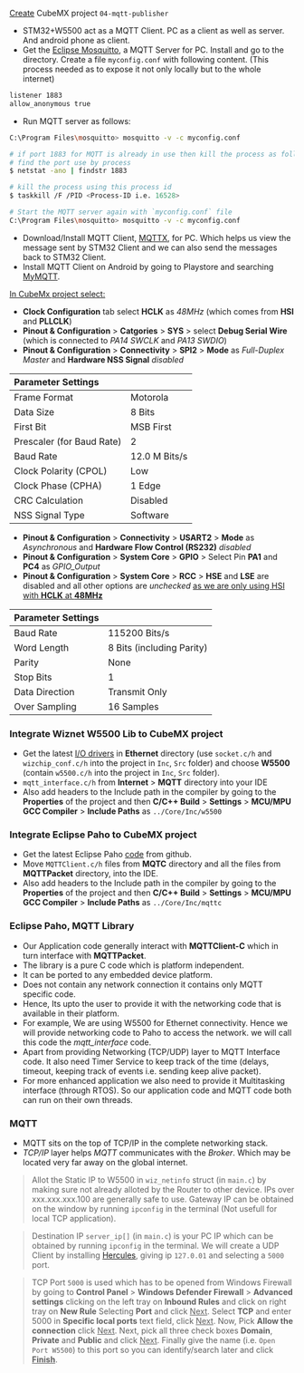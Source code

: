 <ins>Create</ins> CubeMX project `04-mqtt-publisher`        

- STM32+W5500 act as a MQTT Client. PC as a client as well as server. And android phone as client.    
- Get the [Eclipse Mosquitto](https://mosquitto.org/download/), a MQTT Server for PC. Install and go to the directory. Create a file `myconfig.conf` with following content. (This process needed as to expose it not only locally but to the whole internet)
```bash
listener 1883
allow_anonymous true
```     
- Run MQTT server as follows:    
```bash
C:\Program Files\mosquitto> mosquitto -v -c myconfig.conf

# if port 1883 for MQTT is already in use then kill the process as follows   
# find the port use by process 
$ netstat -ano | findstr 1883 

# kill the process using this process id
$ taskkill /F /PID <Process-ID i.e. 16528>  

# Start the MQTT server again with `myconfig.conf` file
C:\Program Files\mosquitto> mosquitto -v -c myconfig.conf
```     
- Download/Install MQTT Client, [MQTTX](https://mqttx.app/downloads), for PC. Which helps us view the message sent by STM32 Client and we can also send the messages back to STM32 Client.   
- Install MQTT Client on Android by going to Playstore and searching [MyMQTT](https://play.google.com/store/apps/details?id=at.tripwire.mqtt.client).   

<ins>In CubeMx project select:</ins>     
- **Clock Configuration** tab select **HCLK** as _48MHz_ (which comes from **HSI** and **PLLCLK**)        
- **Pinout & Configuration** > **Catgories** > **SYS** > select **Debug Serial Wire** (which is connected to _PA14 SWCLK_ and _PA13 SWDIO_)      
- **Pinout & Configuration** > **Connectivity** > **SPI2** > **Mode** as _Full-Duplex Master_ and **Hardware NSS Signal** _disabled_      
     
|  Parameter Settings |   |
|:-------------|:-------------|
| Frame Format   | Motorola  |
| Data Size          | 8 Bits         |
| First Bit | MSB First         |
| Prescaler (for Baud Rate) | 2         |
| Baud Rate          | 12.0 M Bits/s         |
| Clock Polarity (CPOL)          | Low          |
| Clock Phase (CPHA)           | 1 Edge    |
| CRC Calculation           | Disabled    |        
| NSS Signal Type           | Software    |     
     

- **Pinout & Configuration** > **Connectivity** > **USART2** > **Mode** as _Asynchronous_ and **Hardware Flow Control (RS232)** _disabled_    
- **Pinout & Configuration** > **System Core** > **GPIO** > Select Pin **PA1** and **PC4** as *GPIO_Output*
- **Pinout & Configuration** > **System Core** > **RCC** > **HSE** and **LSE** are disabled and all other options are *unchecked* <ins>as we are only using HSI with **HCLK** at **48MHz**</ins>
    
|  Parameter Settings |   |
|:-------------|:-------------|
| Baud Rate   | 115200 Bits/s  |
| Word Length          | 8 Bits (including Parity)         |
| Parity | None         |
| Stop Bits | 1         |
| Data Direction          | Transmit Only         |
| Over Sampling         | 16 Samples          |      
     
### Integrate Wiznet W5500 Lib to CubeMX project   
- Get the latest [I/O drivers](https://github.com/Wiznet/ioLibrary_Driver/tree/master) in **Ethernet** directory (use `socket.c/h` and `wizchip_conf.c/h` into the project in `Inc`, `Src` folder) and choose **W5500** (contain `w5500.c/h` into the project in `Inc`, `Src` folder).   
- `mqtt_interface.c/h` from **Internet** > **MQTT** directory into your IDE
- Also add headers to the Include path in the compiler by going to the **Properties** of the project and then **C/C++ Build** > **Settings** > **MCU/MPU GCC Compiler** > **Include Paths** as `../Core/Inc/w5500`        
      
### Integrate Eclipse Paho to CubeMX project     
- Get the latest Eclipse Paho [code](https://github.com/eclipse-paho/paho.mqtt.embedded-c) from github.    
- Move `MQTTClient.c/h` files from **MQTC** directory and all the files from **MQTTPacket** directory, into the IDE.    
- Also add headers to the Include path in the compiler by going to the **Properties** of the project and then **C/C++ Build** > **Settings** > **MCU/MPU GCC Compiler** > **Include Paths** as `../Core/Inc/mqttc`   
    

### Eclipse Paho, MQTT Library    

- Our Application code generally interact with **MQTTClient-C** which in turn interface with **MQTTPacket**.  
- The library is a pure C code which is platform independent.    
- It can be ported to any embedded device platform.   
- Does not contain any network connection it contains only MQTT specific code.   
- Hence, Its upto the user to provide it with the networking code that is available in their platform.   
- For example, We are using W5500 for Ethernet connectivity. Hence we will provide networking code to Paho to access the network. we will call this code the *mqtt_interface* code.   
- Apart from providing Networking (TCP/UDP) layer to MQTT Interface code. It also need Timer Service to keep track of the time (delays, timeout, keeping track of events i.e. sending keep alive packet).   
- For more enhanced application we also need to provide it Multitasking interface (through RTOS). So our application code and MQTT code both can run on their own threads.    
     
### MQTT   
- MQTT sits on the top of TCP/IP in the complete networking stack.   
- *TCP/IP* layer helps *MQTT* communicates with the *Broker*. Which may be located very far away on the global internet.      



> Allot the Static IP to W5500 in `wiz_netinfo` struct (in `main.c`) by making sure not already alloted by the Router to other device. IPs over xxx.xxx.xxx.100 are generally safe to use. Gateway IP can be obtained on the window by running `ipconfig` in the terminal (Not usefull for local TCP application). 

> Destination IP `server_ip[]` (in `main.c`) is your PC IP which can be obtained by running `ipconfig` in the terminal. We will create a UDP Client by installing [Hercules](https://www.hw-group.com/software/hercules-setup-utility), giving ip `127.0.01` and selecting a `5000` port.

> TCP Port `5000` is used which has to be opened from Windows Firewall by going to **Control Panel** > **Windows Defender Firewall** > **Advanced settings** clicking on the left tray on **Inbound Rules** and click on right tray on **New Rule** Selecting **Port** and click <ins>Next</ins>. Select **TCP** and enter 5000 in **Specific local ports** text field, click <ins>Next</ins>. Now, Pick **Allow the connection** click <ins>Next</ins>. Next, pick all three check boxes **Domain**, **Private** and **Public** and click <ins>Next</ins>. Finally give the name (i.e. `Open Port W5500`) to this port so you can identify/search later and click <ins>**Finish**</ins>.